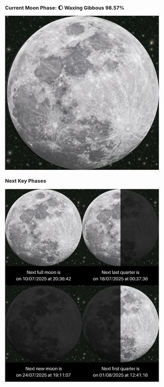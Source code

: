 ### Current Moon Phase: 🌔 Waxing Gibbous 98.57%
![Moon Phase](moonphase.png)
### Next Key Phases
![Gallery](gallery.png)